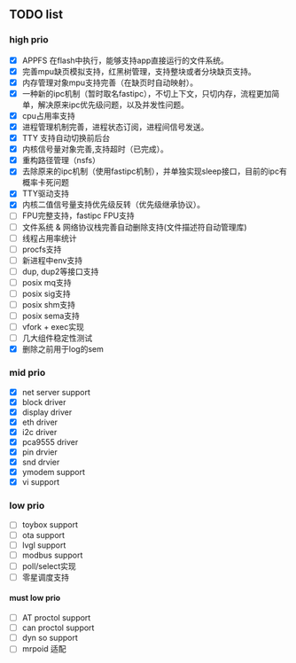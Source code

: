 

## TODO list
### high prio
* [x] APPFS 在flash中执行，能够支持app直接运行的文件系统。
* [x] 完善mpu缺页模拟支持，红黑树管理，支持整块或者分块缺页支持。
* [x] 内存管理对象mpu支持完善（在缺页时自动映射）。
* [x] 一种新的ipc机制（暂时取名fastipc），不切上下文，只切内存，流程更加简单，解决原来ipc优先级问题，以及并发性问题。
* [x] cpu占用率支持
* [x] 进程管理机制完善，进程状态订阅，进程间信号发送。
* [x] TTY 支持自动切换前后台
* [x] 内核信号量对象完善,支持超时（已完成）。
* [x] 重构路径管理（nsfs）
* [x] 去除原来的ipc机制（使用fastipc机制），并单独实现sleep接口，目前的ipc有概率卡死问题
* [x] TTY驱动支持
* [x] 内核二值信号量支持优先级反转（优先级继承协议）。
* [ ] FPU完整支持，fastipc FPU支持
* [ ] 文件系统 & 网络协议栈完善自动删除支持(文件描述符自动管理库)
* [ ] 线程占用率统计
* [ ] procfs支持
* [ ] 新进程中env支持
* [ ] dup, dup2等接口支持
* [ ] posix mq支持
* [ ] posix sig支持
* [ ] posix shm支持
* [ ] posix sema支持
* [ ] vfork + exec实现
* [ ] 几大组件稳定性测试
* [x] 删除之前用于log的sem
### mid prio
* [x] net server support
* [x] block driver
* [x] display driver
* [x] eth driver
* [x] i2c driver
* [x] pca9555 driver
* [x] pin drvier
* [x] snd drvier
* [x] ymodem support
* [x] vi support
### low prio
- [ ] toybox support
- [ ] ota support
- [ ] lvgl support
- [ ] modbus support
- [ ] poll/select实现
- [ ] 零星调度支持

#### must low prio
- [ ] AT proctol support
- [ ] can proctol support
- [ ] dyn so support
- [ ] mrpoid 适配
